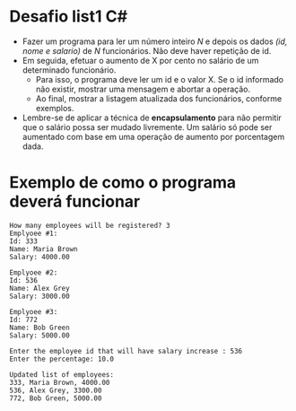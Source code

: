 # Desafio list1 C#

- Fazer um programa para ler um número inteiro _N_ e depois os dados _(id, nome e salario)_ de
  _N_ funcionários. Não deve haver repetição de id.
- Em seguida, efetuar o aumento de X por cento no salário de um determinado funcionário.
  - Para isso, o programa deve ler um id e o valor X. Se o id informado não existir, mostrar uma
    mensagem e abortar a operação.
  - Ao final, mostrar a listagem atualizada dos funcionários,
    conforme exemplos.
- Lembre-se de aplicar a técnica de **encapsulamento** para não permitir que o salário possa
  ser mudado livremente. Um salário só pode ser aumentado com base em uma operação de
  aumento por porcentagem dada.

# Exemplo de como o programa deverá funcionar

```
How many employees will be registered? 3
Emplyoee #1:
Id: 333
Name: Maria Brown
Salary: 4000.00

Emplyoee #2:
Id: 536
Name: Alex Grey
Salary: 3000.00

Emplyoee #3:
Id: 772
Name: Bob Green
Salary: 5000.00

Enter the employee id that will have salary increase : 536
Enter the percentage: 10.0

Updated list of employees:
333, Maria Brown, 4000.00
536, Alex Grey, 3300.00
772, Bob Green, 5000.00
```
